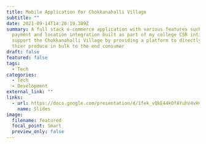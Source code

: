 ```yaml
---
title: Mobile Application For Chokkanahalli Village
subtitle: ""
date: 2021-09-14T14:20:19.389Z
summary: A full stack e-commerce application with various features such as cart,
  payment and location integration built as part of my college CSR intiaitve to
  support the Chokkanahalli Village by providing a platform to directly sell
  thier produce in bulk to the end consumer
draft: false
featured: false
tags:
  - Tech
categories:
  - Tech
  - Development
external_link: ""
links:
  - url: https://docs.google.com/presentation/d/1fek_vQkE44kOfAYuhV4vHvkgQAxqw-L3/edit?usp=sharing&ouid=101402491423655277421&rtpof=true&sd=true
    name: Slides
image:
  filename: featured
  focal_point: Smart
  preview_only: false
---
```

